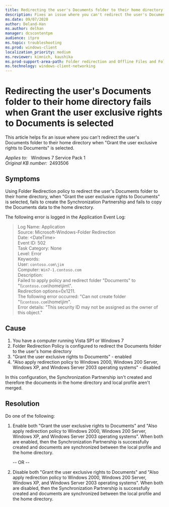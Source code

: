 ```yaml
---
title: Redirecting the user's Documents folder to their home directory fails when Grant the user exclusive rights to Documents is selected
description: Fixes an issue where you can't redirect the user's Documents folder to their home directory.
ms.date: 09/07/2020
author: Deland-Han
ms.author: delhan
manager: dcscontentpm
audience: itpro
ms.topic: troubleshooting
ms.prod: windows-client
localization_priority: medium
ms.reviewer: kimnich, kaushika
ms.prod-support-area-path: Folder redirection and Offline Files and Folders (CSC)
ms.technology: windows-client-networking
---
```

# Redirecting the user's Documents folder to their home directory fails when Grant the user exclusive rights to Documents is selected

This article helps fix an issue where you can't redirect the user's Documents folder to their home directory when "Grant the user exclusive rights to Documents" is selected.

_Applies to:_ &nbsp; Windows 7 Service Pack 1  
_Original KB number:_ &nbsp;2493506

## Symptoms

Using Folder Redirection policy to redirect the user's Documents folder to their home directory, when "Grant the user exclusive rights to Documents" is selected, fails to create the Synchronization Partnership and fails to copy the Documents data to the home directory.

The following error is logged in the Application Event Log:

> Log Name: Application  
Source: Microsoft-Windows-Folder Redirection  
Date: \<DateTime>  
Event ID: 502  
Task Category: None  
Level: Error  
Keywords:  
User: `contoso.com\jim`  
Computer: `Win7-1.contoso.com`  
Description:  
Failed to apply policy and redirect folder "Documents" to "\\\\`contoso.com`\\home\\jim\\".  
Redirection options=0x1211.  
The following error occurred: "Can not create folder "\\\\`contoso.com`\\home\\jim".  
 Error details: "This security ID may not be assigned as the owner of this object."  

## Cause

1. You have a computer running Vista SP1 or Windows 7
2. Folder Redirection Policy is configured to redirect the Documents folder to the user's home directory
3. "Grant the user exclusive rights to Documents" - enabled
4. "Also apply redirection policy to Windows 2000, Windows 200 Server, Windows XP, and Windows Server 2003 operating systems" - disabled

In this configuration, the Synchronization Partnership isn't created and therefore the documents in the home directory and local profile aren't merged.

## Resolution

Do one of the following:

1. Enable both "Grant the user exclusive rights to Documents" and "Also apply redirection policy to Windows 2000, Windows 200 Server, Windows XP, and Windows Server 2003 operating systems". When both are enabled, then the Synchronization Partnership is successfully created and documents are synchronized between the local profile and the home directory.

    -- OR --

2. Disable both "Grant the user exclusive rights to Documents" and "Also apply redirection policy to Windows 2000, Windows 200 Server, Windows XP, and Windows Server 2003 operating systems". When both are disabled, then the Synchronization Partnership is successfully created and documents are synchronized between the local profile and the home directory.
